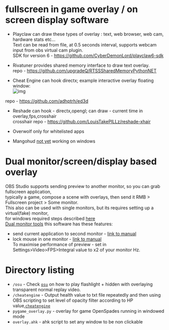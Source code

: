 # fullscreen in game overlay / on screen display software
- Playclaw can draw these types of overlay : text, web browser, web cam, hardware stats etc...  
Text can be read from file, at 0.5 seconds interval, supports webcam input from obs virtual cam plugin.  
SDK for version 6 - https://github.com/CyberDemonLord/playclaw6-sdk  

- Rivatuner provides shared memory interface to draw text overlay.  
repo - https://github.com/upgradeQ/RTSSSharedMemoryPythonNET   

- Cheat Engine can hook directx; example interactive overlay floating window:  
![img](https://i.imgur.com/DcLuAXj.gif)  

repo - https://github.com/adhptrh/ed3d

- Reshade can hook -  directx,opengl; can draw -  current time in overlay,fps,crosshair  
crosshair repo - https://github.com/LouisTakePILLz/reshade-xhair

- Overwolf only for whitelisted apps
- Mangohud [not yet](https://github.com/flightlessmango/MangoHud/issues/222) working on windows

# Dual monitor/screen/display based overlay
OBS Studio supports sending preview to another monitor, so you can grab fullscreen application,  
typically a game, compose a scene with overlays, then send it RMB > Fullscreen project > Some monitor.  
This also can be used with single monitors, but its requires setting up a virtual(fake) monitor,  
for windows required steps described [here](https://superuser.com/questions/62051/is-there-a-way-to-fake-a-dual-second-monitor)   
[Dual monitor tools](http://dualmonitortool.sourceforge.net/) this software has these features:  
- send current application to second monitor - [link to manual](http://dualmonitortool.sourceforge.net/dmt_swapscreen.html)  
- lock mouse in one monitor - [link to manual](dualmonitortool.sourceforge.net/dmt_cursor.html)  
To maximise performance of preview - set in Settings>Video>FPS>Integral value to x2 of your monitor Hz.  

# Directory listing 
- `/osu` - Check [`osu`](osu/osu.md) on how to play flashlight + hidden with overlaying transparent normal replay video.
- `/cheatengine` -  Output health value to txt file repeatedly and then using OBS scripting to set level of opacity filter according to HP value,[`cheatengine`](cheatengine/cheatengine.md)
- `pygame_overlay.py` - overlay for game OpenSpades running in windowed mode
- `overlay.ahk` - ahk script to set any window to be non clickable 

